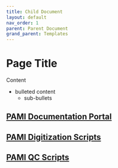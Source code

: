 ```yaml
---
title: Child Document
layout: default
nav_order: 1
parent: Parent Document
grand_parent: Templates
---
```



# Page Title
Content
* bulleted content
  * sub-bullets

## [PAMI Documentation Portal](https://nypl.github.io/ami-preservation/)
## [PAMI Digitization Scripts](https://github.com/NYPL/ami-preservation/tree/master/pami_scripts)
## [PAMI QC Scripts](https://github.com/NYPL/ami-preservation/tree/master/qc_scripts)
